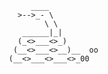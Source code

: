                                        ____
                                    >-->_- \
                                          \ \
                                     ______|_|
                                    (_<>___<>_)
                                   (__<>___<>__)__  oo
                                  (__<>___<>___<>_00
